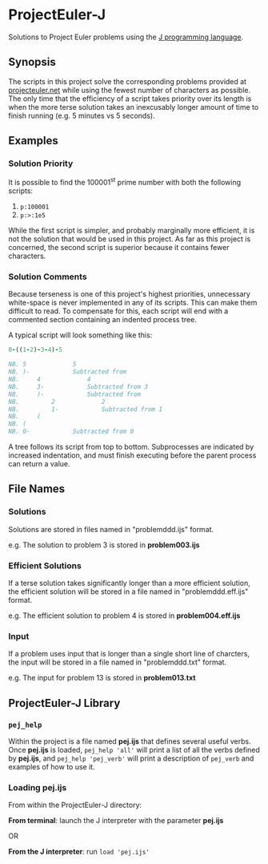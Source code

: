 # ProjectEuler-J

Solutions to Project Euler problems using the [J programming language](http://www.jsoftware.com/).

## Synopsis

The scripts in this project solve the corresponding problems provided at [projecteuler.net](https://projecteuler.net) while using the fewest number of characters as possible. The only time that the efficiency of a script takes priority over its length is when the more terse solution takes an inexcusably longer amount of time to finish running (e.g. 5 minutes vs 5 seconds).

## Examples

### Solution Priority

It is possible to find the 100001<sup>st</sup> prime number with both the following scripts:

1. `p:100001`
2. `p:>:1e5`

While the first script is simpler, and probably marginally more efficient, it is not the solution that would be used in this project. As far as this project is concerned, the second script is superior because it contains fewer characters.

### Solution Comments

Because terseness is one of this project's highest priorities, unnecessary white-space is never implemented in any of its scripts. This can make them difficult to read. To compensate for this, each script will end with a commented section containing an indented process tree.

A typical script will look something like this:

```j
0-((1-2)-3-4)-5

NB. 5             5
NB. )-            Subtracted from
NB.     4             4
NB.     3-            Subtracted from 3
NB.     )-            Subtracted from
NB.         2             2
NB.         1-            Subtracted from 1
NB.     (         
NB. (             
NB. 0-            Subtracted from 0
```

A tree follows its script from top to bottom. Subprocesses are indicated by increased indentation, and must finish executing before the parent process can return a value.


## File Names

### Solutions

Solutions are stored in files named in "problemddd.ijs" format.

e.g. The solution to problem 3 is stored in **problem003.ijs**

### Efficient Solutions

If a terse solution takes significantly longer than a more efficient solution, the efficient solution will be stored in a file named in "problemddd.eff.ijs" format.

e.g. The efficient solution to problem 4 is stored in **problem004.eff.ijs**

### Input

If a problem uses input that is longer than a single short line of charcters, the input will be stored in a file named in "problemddd.txt" format.

e.g. The input for problem 13 is stored in **problem013.txt**

## ProjectEuler-J Library 

### `pej_help`

Within the project is a file named **pej.ijs** that defines several useful verbs. Once **pej.ijs** is loaded, `pej_help 'all'` will print a list of all the verbs defined by **pej.ijs**, and `pej_help 'pej_verb'` will print a description of `pej_verb` and examples of how to use it.

### Loading **pej.ijs**

From within the ProjectEuler-J directory:

**From terminal**: launch the J interpreter with the parameter **pej.ijs**

OR

**From the J interpreter**: run `load 'pej.ijs'`
